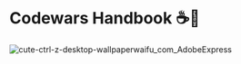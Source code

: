 # Codewars Handbook ☕️🚀


![cute-ctrl-z-desktop-wallpaperwaifu_com_AdobeExpress](https://user-images.githubusercontent.com/111125956/222415790-b6d96fa8-1a87-472b-b186-e44899aa8bd6.gif)


